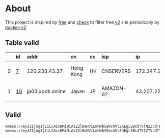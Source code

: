 
# About

This project is inspired by [free](https://github.com/freefq/free) and [check](https://github.com/yeahwu/check) to filter free [v2](https://github.com/v2fly/v2ray-core) site periodically by [docker-v2](https://hub.docker.com/r/v2ray/official)

    

## Table valid
|    | id                   | addr              | cn        | cc   | isp       | ip            | chatgpt          |
|---:|:---------------------|:------------------|:----------|:-----|:----------|:--------------|:-----------------|
|  0 | [7](config/7.json)   | 120.233.43.37     | Hong Kong | HK   | CNSERVERS | 172.247.18.66 | Yes (Region: US) |
|  1 | [10](config/10.json) | jp03.xpoti.online | Japan     | JP   | AMAZON-02 | 43.207.226.35 | Yes (Region: JP) |

## Valid
```
vmess://eyJ2IjogIjIiLCAicHMiOiAiZ2l0aHViLmNvbS9mcmVlZnEgLSBcdTVlN2ZcdTRlMWNcdTc3MDFcdTc5ZmJcdTUyYTggNyIsICJhZGQiOiAiMTIwLjIzMy40My4zNyIsICJwb3J0IjogIjUyNjI5IiwgImlkIjogIjQxODA0OGFmLWEyOTMtNGI5OS05YjBjLTk4Y2EzNTgwZGQyNCIsICJhaWQiOiAiNjQiLCAic2N5IjogImF1dG8iLCAibmV0IjogInRjcCIsICJ0eXBlIjogIm5vbmUiLCAiaG9zdCI6ICIiLCAicGF0aCI6ICIiLCAidGxzIjogIiIsICJzbmkiOiAiIiwgImFscG4iOiAiIn0=
vmess://eyJ2IjogIjIiLCAicHMiOiAiZ2l0aHViLmNvbS9mcmVlZnEgLSBcdTY1ZTVcdTY3MmMgIDEwIiwgImFkZCI6ICJqcDAzLnhwb3RpLm9ubGluZSIsICJwb3J0IjogIjgwIiwgImlkIjogImUzZDQyNjkxLTU2ZWUtNGVlNS1hYjFkLTJmMGYxMDVkMmYzMCIsICJhaWQiOiAiMCIsICJzY3kiOiAiYXV0byIsICJuZXQiOiAid3MiLCAidHlwZSI6ICJub25lIiwgImhvc3QiOiAianAwMy54cG90aS5vbmxpbmUiLCAicGF0aCI6ICIvIiwgInRscyI6ICIiLCAic25pIjogIiJ9
```

